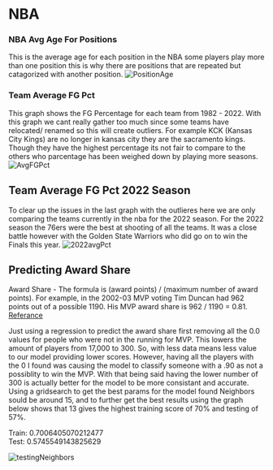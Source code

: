 # NBA



### NBA Avg Age For Positions
This is the average age for each position in the NBA some players play more than one position this is why there are positions that are repeated but catagorized with another position.
![PositionAge](https://i.gyazo.com/dc1ddeb84da9fb0ce241e6d067638fb3.png)


### Team Average FG Pct
This graph shows the FG Percentage for each team from 1982 - 2022. With this graph we cant really gather too much since some teams have relocated/ renamed so this will create outliers. For example KCK (Kansas City Kings) are no longer in kansas city they are the sacramento kings. Though they have the highest percentage its not fair to compare to the others who parcentage has been weighed down by playing more seasons. 
![AvgFGPct](https://i.gyazo.com/243d57be1071bf81d7b0baaedccc7003.png)

## Team Average FG Pct 2022 Season
To clear up the issues in the last graph with the outlieres here we are only comparing the teams currently in the nba for the 2022 season. For the 2022 season the 76ers were the best at shooting of all the teams. It was a close battle however with the Golden State Warriors who did go on to win the Finals this year.
![2022avgPct](https://i.gyazo.com/6861c25be93a164f75940aaabe6dfe6d.png)


## Predicting Award Share
Award Share - The formula is (award points) / (maximum number of award points). For example, in the 2002-03 MVP voting Tim Duncan had 962 points out of a possible 1190. His MVP award share is 962 / 1190 = 0.81. [Referance](https://www.basketball-reference.com/about/glossary.html)

Just using a regression to predict the award share first removing all the 0.0 values for people who were not in the running for MVP. This lowers the amount of players from 17,000 to 300. So, with less data means less value to our model providing lower scores. However, having all the players with the 0 I found was causing the model to classify someone with a .90 as not a possiblity to win the MVP. With that being said having the lower number of 300 is actually better for the model to be more consistant and accurate. Using a gridsearch to get the best params for the model found Neighbors sould be around 15, and to further get the best results using the graph below shows that 13 gives the highest training score of 70% and testing of 57%. 

Train: 0.7006405070212477\
Test: 0.5745549143825629

![testingNeighbors](https://i.gyazo.com/33c1dc4f7026b864836d4a06405b2c5d.png)